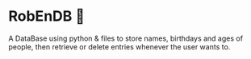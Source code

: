 
# RobEnDB 🧾

A DataBase using python & files to store names, birthdays and ages of people, then retrieve or delete entries whenever the user wants to.

